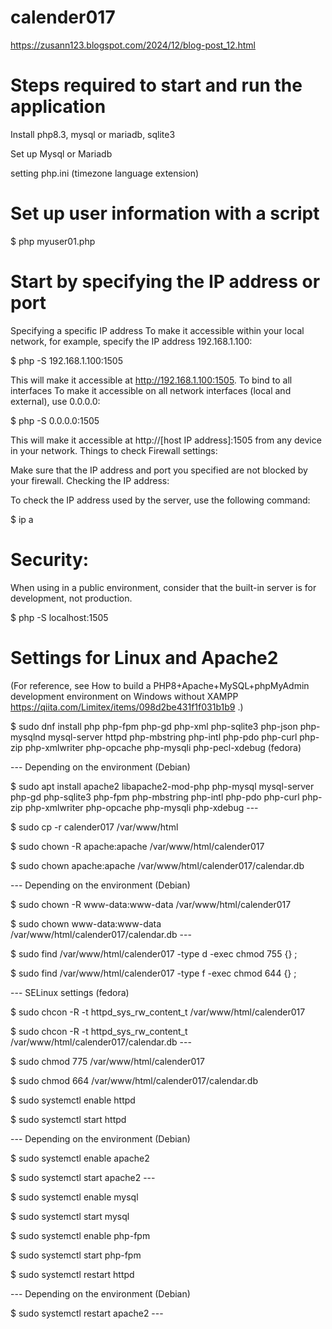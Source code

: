 # calender017

https://zusann123.blogspot.com/2024/12/blog-post_12.html

# Steps required to start and run the application

Install php8.3, mysql or mariadb, sqlite3

Set up Mysql or Mariadb

setting php.ini (timezone language extension)

# Set up user information with a script

$ php myuser01.php

# Start by specifying the IP address or port

Specifying a specific IP address
To make it accessible within your local network, for example, specify the IP address 192.168.1.100:

$ php -S 192.168.1.100:1505

This will make it accessible at http://192.168.1.100:1505.
To bind to all interfaces
To make it accessible on all network interfaces (local and external), use 0.0.0.0:

$ php -S 0.0.0.0:1505

This will make it accessible at http://[host IP address]:1505 from any device in your network.
Things to check
Firewall settings:

Make sure that the IP address and port you specified are not blocked by your firewall.
Checking the IP address:

To check the IP address used by the server, use the following command:

$ ip a

# Security:

When using in a public environment, consider that the built-in server is for development, not production.

$ php -S localhost:1505

# Settings for Linux and Apache2

(For reference, see How to build a PHP8+Apache+MySQL+phpMyAdmin development environment on Windows without XAMPP
https://qiita.com/Limitex/items/098d2be431f1f031b1b9
.)

$ sudo dnf install php php-fpm php-gd php-xml php-sqlite3 php-json php-mysqlnd mysql-server httpd php-mbstring php-intl php-pdo php-curl php-zip php-xmlwriter php-opcache php-mysqli php-pecl-xdebug (fedora)

--- Depending on the environment (Debian) 

$ sudo apt install apache2 libapache2-mod-php php-mysql mysql-server php-gd php-sqlite3 php-fpm php-mbstring php-intl php-pdo php-curl php-zip php-xmlwriter php-opcache php-mysqli php-xdebug ---

$ sudo cp -r calender017 /var/www/html

$ sudo chown -R apache:apache /var/www/html/calender017

$ sudo chown apache:apache /var/www/html/calender017/calendar.db

--- Depending on the environment (Debian)

$ sudo chown -R www-data:www-data /var/www/html/calender017

$ sudo chown www-data:www-data /var/www/html/calender017/calendar.db ---

$ sudo find /var/www/html/calender017 -type d -exec chmod 755 {} \;

$ sudo find /var/www/html/calender017 -type f -exec chmod 644 {} \;

--- SELinux settings (fedora)

$ sudo chcon -R -t httpd_sys_rw_content_t /var/www/html/calender017

$ sudo chcon -R -t httpd_sys_rw_content_t /var/www/html/calender017/calendar.db ---

$ sudo chmod 775 /var/www/html/calender017

$ sudo chmod 664 /var/www/html/calender017/calendar.db

$ sudo systemctl enable httpd

$ sudo systemctl start httpd

--- Depending on the environment (Debian)

$ sudo systemctl enable apache2

$ sudo systemctl start apache2 ---

$ sudo systemctl enable mysql
 
$ sudo systemctl start mysql

$ sudo systemctl enable php-fpm

$ sudo systemctl start php-fpm

$ sudo systemctl restart httpd

--- Depending on the environment (Debian)

$ sudo systemctl restart apache2 ---

